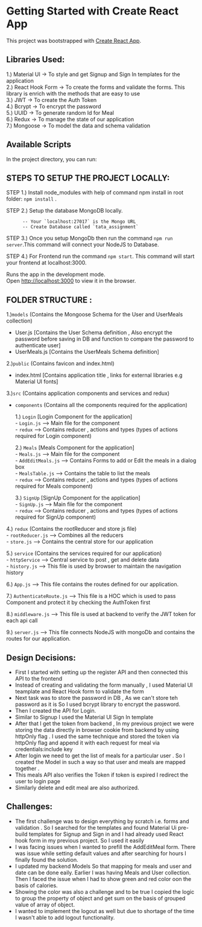 # Getting Started with Create React App

This project was bootstrapped with [Create React App](https://github.com/facebook/create-react-app).

## Libraries Used:
  1.) Material UI -> To style and get Signup and Sign In templates for the application\
  2.) React Hook Form -> To create the forms and validate the forms. This library is enrich with the methods that are easy to use\
  3.) JWT -> To create the Auth Token\
  4.) Bcrypt -> To encrypt the password\
  5.) UUID -> To generate random Id for Meal\
  6.) Redux -> To manage the state of our application\
  7.) Mongoose -> To model the data and schema validation

## Available Scripts

In the project directory, you can run:

## STEPS TO SETUP THE PROJECT LOCALLY:
STEP 1.) Install node_modules with help of command npm install in root folder: `npm install` .

STEP 2.) Setup the database MongoDB locally.

          -- Your `localhost:27017` is the Mongo URL 
          -- Create Database called `tata_assignment` 
          
STEP 3.) Once you setup MongoDb then run the command `npm run server`.This command will connect your NodeJS to Database.

STEP 4.) For Frontend run the command `npm start`. This command will start your frontend at localhost:3000.

Runs the app in the development mode.\
Open [http://localhost:3000](http://localhost:3000) to view it in the browser.

## FOLDER STRUCTURE :

 1.)`models` (Contains the Mongoose Schema for the User and UserMeals collection)
  - User.js [Contains the User Schema definition , Also encrypt the password before saving in DB and function to compare the password to authenticate user]
  - UserMeals.js [Contains the UserMeals Schema definition]
  
 2.)`public` (Contains favicon and index.html)
  - index.html [Contains application title , links for external libraries e.g Material UI fonts]

 3.)`src` (Contains application components and services and redux)
  - `components` (Contains all the components required for the application)
  
      1.) `Login` [Login Component for the application]\
            - `Login.js` --> Main file for the component\
            - `redux` --> Contains reducer , actions and types (types of actions required for Login component)
            
      2.) `Meals` [Meals Component for the application]\
            - `Meals.js` --> Main file for the component\
            - `AddEditMeals.js` --> Contains Forms to add or Edit the meals in a dialog box\
            - `MealsTable.js` --> Contains the table to list the meals\
            - `redux` --> Contains reducer , actions and types (types of actions required for Meals component)
            
      3.) `SignUp` [SignUp Component for the application]\
            - `SignUp.js` --> Main file for the component\
            - `redux` --> Contains reducer , actions and types (types of actions required for SignUp component)
           
  4.) `redux` (Contains the rootReducer and store js file)\
         - `rootReducer.js` --> Combines all the reducers \
         - `store.js` --> Contains the central store for our application
    
  5.) `service` (Contains the services required for our application)\
      - `httpService` --> Central service to post , get and delete data\
      - `history.js`  --> This file is used by browser to maintain the navigation history
     
  6.) `App.js` --> This file contains the routes defined for our application.
  
  7.) `AuthenticateRoute.js`  --> This file is a HOC which is used to pass Component and protect it by checking the AuthToken first
  
  8.) `middleware.js`  --> This file is used at backend to verify the JWT token for each api call
  
  9.) `server.js`  --> This file connects NodeJS with mongoDb and contains the routes for our application.
  
## Design Decisions:
 - First I started with setting up the register API and then connected this API to the frontend
 - Instead of creating and validating the form manually , I used Material UI teamplate and React Hook form to validate the form
 - Next task was to store the password in DB , As we can't store teh password as it is So I used bcrypt library to encrypt the password.
 - Then I created the API for Login.
 - Similar to Signup I used the Material UI Sign In template
 - After that I get the token from backend , In my previous project we were storing the data directly in browser cookie from backend by using httpOnly flag . I used the same technique and stored the token via httpOnly flag and append it with each request for meal via credentials:include key
 - After login we need to get the list of meals for a particular user . So I created the Model in such a way so that user and meals are mapped together . 
 - This meals API also verifies the Token if token is expired I redirect the user to login page
 - Similarly delete and edit meal are also authorized.
 
 ## Challenges:
 - The first challenge was to design everything by scratch i.e. forms and validation . So I searched for the templates and found Material Ui pre-build templates for Signup and Sign in and I had already used React hook form in my previous project. So I used it easily
 - I was facing issues when I wanted to prefill the AddEditMeal form. There was issue while setting default values and after searching for hours I finally found the solution.
 - I updated my backend Models So that mapping for meals and user and date can be done eaily. Earlier I was having Meals and User collection. Then I faced the issue when I had to show green and red color oon the basis of calories.
 - Showing the color was also a challenge and to be true I copied the logic to group the property of object and get sum on the basis of grouped value of array of object. 
 - I wanted to implement the logout as well but due to shortage of the time I wasn't able to add logout functionality.
